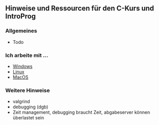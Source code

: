## Hinweise und Ressourcen für den C-Kurs und IntroProg

### Allgemeines
* Todo

### Ich arbeite mit ...

* [Windows](./windows/windows.md)
* [Linux](./linux/linux.md)
* [MacOS](./mac/macos.md)

### Weitere Hinweise
* valgrind
* debugging (dgb)
* Zeit management, debugging braucht Zeit, abgabeserver können überlastet sein
